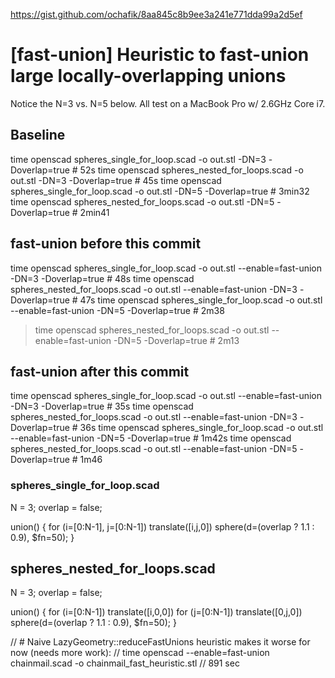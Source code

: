 https://gist.github.com/ochafik/8aa845c8b9ee3a241e771dda99a2d5ef

# [fast-union] Heuristic to fast-union large locally-overlapping unions


Notice the N=3 vs. N=5 below. All test on a MacBook Pro w/ 2.6GHz Core i7.

## Baseline
time openscad spheres_single_for_loop.scad  -o out.stl -DN=3 -Doverlap=true # 52s
time openscad spheres_nested_for_loops.scad -o out.stl -DN=3 -Doverlap=true # 45s
time openscad spheres_single_for_loop.scad  -o out.stl -DN=5 -Doverlap=true # 3min32
time openscad spheres_nested_for_loops.scad -o out.stl -DN=5 -Doverlap=true # 2min41

## fast-union before this commit
time openscad spheres_single_for_loop.scad  -o out.stl --enable=fast-union -DN=3 -Doverlap=true # 48s
time openscad spheres_nested_for_loops.scad -o out.stl --enable=fast-union -DN=3 -Doverlap=true # 47s
time openscad spheres_single_for_loop.scad  -o out.stl --enable=fast-union -DN=5 -Doverlap=true # 2m38
> time openscad spheres_nested_for_loops.scad -o out.stl --enable=fast-union -DN=5 -Doverlap=true # 2m13

## fast-union after this commit
time openscad spheres_single_for_loop.scad  -o out.stl --enable=fast-union -DN=3 -Doverlap=true # 35s
time openscad spheres_nested_for_loops.scad -o out.stl --enable=fast-union -DN=3 -Doverlap=true # 36s
time openscad spheres_single_for_loop.scad  -o out.stl --enable=fast-union -DN=5 -Doverlap=true # 1m42s
time openscad spheres_nested_for_loops.scad -o out.stl --enable=fast-union -DN=5 -Doverlap=true # 1m46

### spheres_single_for_loop.scad

  N = 3;
  overlap = false;

  union() {
    for (i=[0:N-1], j=[0:N-1])
      translate([i,j,0])
        sphere(d=(overlap ? 1.1 : 0.9), $fn=50);
  }

## spheres_nested_for_loops.scad

  N = 3;
  overlap = false;

  union() {
    for (i=[0:N-1]) translate([i,0,0])
    for (j=[0:N-1]) translate([0,j,0])
      sphere(d=(overlap ? 1.1 : 0.9), $fn=50);
  }



// # Naive LazyGeometry::reduceFastUnions heuristic makes it worse for now (needs more work):
// time openscad --enable=fast-union chainmail.scad -o chainmail_fast_heuristic.stl
//     891 sec




